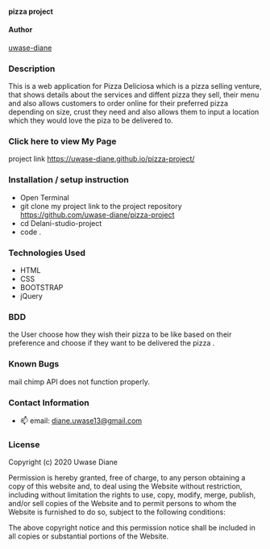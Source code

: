 ####  pizza project
#### Author

[uwase-diane](https://github.com/uwase-diane)

### Description
This is a web application for Pizza Deliciosa which is a pizza selling venture, that shows details about the services and diffent pizza they sell, their menu and also allows customers to order online for their preferred pizza depending on size, crust they need and also allows them to input a location which they would love the piza to be delivered to.


### Click here to view My Page 

project link https://uwase-diane.github.io/pizza-project/



### Installation / setup instruction

* Open Terminal
* git clone my project link to the project repository https://github.com/uwase-diane/pizza-project 
* cd Delani-studio-project
* code . 

### Technologies Used
 * HTML 
 * CSS
 * BOOTSTRAP 
 * jQuery

### BDD

the User choose how they wish their pizza to be like based on their preference and choose if they want to be delivered the pizza .
### Known Bugs
mail chimp API does not function properly.

### Contact Information
 - 📫  email: diane.uwase13@gmail.com

### License
Copyright (c) 2020 Uwase Diane

Permission is hereby granted, free of charge, to any person obtaining a copy of this website and, to deal using the Website without restriction, including without limitation the rights to use, copy, modify, merge, publish, and/or sell copies of the Website and to permit persons to whom the Website is furnished to do so, subject to the following conditions:

The above copyright notice and this permission notice shall be included in all copies or substantial portions of the Website.
